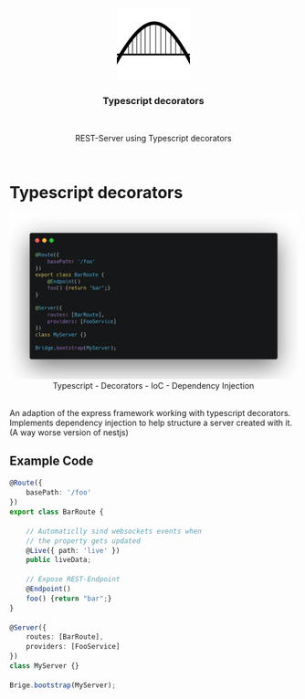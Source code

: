 
<br />

<div align="center">
  <img  src="./docs/image.png" />
  <h3 align="center">Typescript decorators</h3>
  <br>
  <p align="center">
    REST-Server using Typescript decorators
  </p>
</div>
<br />

# Typescript decorators

<img  src="./docs/preview.png"/>
<div align="center">
 Typescript - Decorators - IoC - Dependency Injection
</div>
<br>

An adaption of the express framework working with typescript decorators.
Implements dependency injection to help structure a server created with it.
(A way worse version of nestjs)

## Example Code

```ts
@Route({
    basePath: '/foo'
})
export class BarRoute {

    // Automaticlly sind websockets events when
    // the property gets updated
    @Live({ path: 'live' }) 
    public liveData;

    // Expose REST-Endpoint
    @Endpoint()
    foo() {return "bar";}
}

@Server({
    routes: [BarRoute],
    providers: [FooService]
})
class MyServer {}

Brige.bootstrap(MyServer);
```
